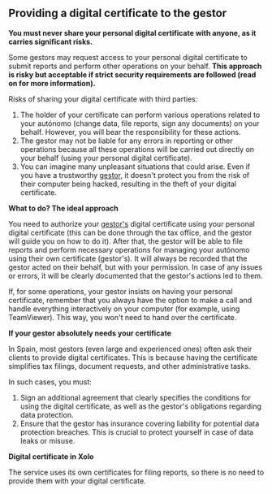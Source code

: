 ## Providing a digital certificate to the gestor

**You must never share your personal digital certificate with anyone, as it carries significant risks.**

Some gestors may request access to your personal digital certificate to submit reports and perform other operations on
your behalf. **This approach is risky but acceptable if strict security requirements are followed (read on for more
information).**

Risks of sharing your digital certificate with third parties:

1. The holder of your certificate can perform various operations related to your autónomo (change data, file reports,
   sign any documents) on your behalf. However, you will bear the responsibility for these actions.
2. The gestor may not be liable for any errors in reporting or other operations because all these operations will be
   carried out directly on your behalf (using your personal digital certificate).
3. You can imagine many unpleasant situations that could arise. Even if you have a trustworthy [gestor](#reliable-gestors), it doesn't
   protect you from the risk of their computer being hacked, resulting in the theft of your digital certificate.

**What to do? The ideal approach**

You need to authorize your [gestor's](#reliable-gestors) digital certificate using your personal digital certificate (this can be done
through the tax office, and the gestor will guide you on how to do it). After that, the gestor will be able to file
reports and perform necessary operations for managing your autónomo using their own certificate (gestor's). It will
always be recorded that the gestor acted on their behalf, but with your permission. In case of any issues or errors, it
will be clearly documented that the gestor's actions led to them.

If, for some operations, your gestor insists on having your personal certificate, remember that you always have the
option to make a call and handle everything interactively on your computer (for example, using TeamViewer). This way,
you won't need to hand over the certificate.

**If your gestor absolutely needs your certificate**

In Spain, most gestors (even large and experienced ones) often ask their clients to provide digital certificates. This
is because having the certificate simplifies tax filings, document requests, and other administrative tasks.

In such cases, you must:

1. Sign an additional agreement that clearly specifies the conditions for using the digital certificate, as well as the
   gestor's obligations regarding data protection.
2. Ensure that the gestor has insurance covering liability for potential data protection breaches. This is crucial to
   protect yourself in case of data leaks or misuse.

**Digital certificate in Xolo**

The service uses its own certificates for filing reports, so there is no need to provide them with your digital
certificate.
